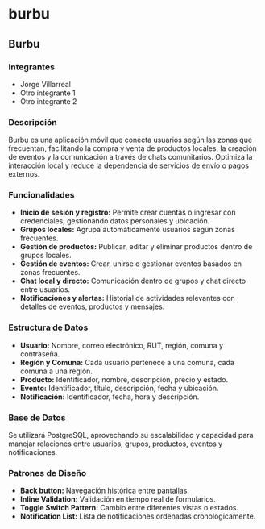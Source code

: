 # burbu
<div class="project">
  <h2>Burbu</h2>

  <h3>Integrantes</h3>
  <ul>
    <li>Jorge Villarreal</li>
    <li>Otro integrante 1</li>
    <li>Otro integrante 2</li>
  </ul>

  <h3>Descripción</h3>
  <p>
    Burbu es una aplicación móvil que conecta usuarios según las zonas que frecuentan,
    facilitando la compra y venta de productos locales, la creación de eventos y la
    comunicación a través de chats comunitarios. Optimiza la interacción local y reduce
    la dependencia de servicios de envío o pagos externos.
  </p>

  <h3>Funcionalidades</h3>
  <ul>
    <li><strong>Inicio de sesión y registro:</strong> Permite crear cuentas o ingresar con credenciales, gestionando datos personales y ubicación.</li>
    <li><strong>Grupos locales:</strong> Agrupa automáticamente usuarios según zonas frecuentes.</li>
    <li><strong>Gestión de productos:</strong> Publicar, editar y eliminar productos dentro de grupos locales.</li>
    <li><strong>Gestión de eventos:</strong> Crear, unirse o gestionar eventos basados en zonas frecuentes.</li>
    <li><strong>Chat local y directo:</strong> Comunicación dentro de grupos y chat directo entre usuarios.</li>
    <li><strong>Notificaciones y alertas:</strong> Historial de actividades relevantes con detalles de eventos, productos y mensajes.</li>
  </ul>

  <h3>Estructura de Datos</h3>
  <ul>
    <li><strong>Usuario:</strong> Nombre, correo electrónico, RUT, región, comuna y contraseña.</li>
    <li><strong>Región y Comuna:</strong> Cada usuario pertenece a una comuna, cada comuna a una región.</li>
    <li><strong>Producto:</strong> Identificador, nombre, descripción, precio y estado.</li>
    <li><strong>Evento:</strong> Identificador, título, descripción, fecha y ubicación.</li>
    <li><strong>Notificación:</strong> Identificador, fecha, hora y descripción.</li>
  </ul>

  <h3>Base de Datos</h3>
  <p>
    Se utilizará PostgreSQL, aprovechando su escalabilidad y capacidad para manejar
    relaciones entre usuarios, grupos, productos, eventos y notificaciones.
  </p>

  <h3>Patrones de Diseño</h3>
  <ul>
    <li><strong>Back button:</strong> Navegación histórica entre pantallas.</li>
    <li><strong>Inline Validation:</strong> Validación en tiempo real de formularios.</li>
    <li><strong>Toggle Switch Pattern:</strong> Cambio entre diferentes vistas o estados.</li>
    <li><strong>Notification List:</strong> Lista de notificaciones ordenadas cronológicamente.</li>
  </ul>
</div>

